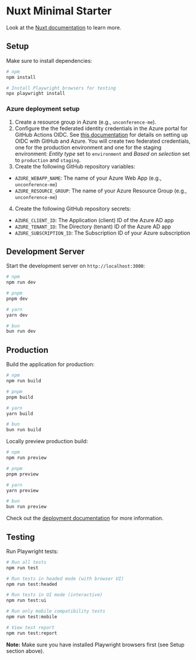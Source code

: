 # Nuxt Minimal Starter

Look at the [Nuxt documentation](https://nuxt.com/docs/getting-started/introduction) to learn more.

## Setup

Make sure to install dependencies:

```bash
# npm
npm install

# Install Playwright browsers for testing
npx playwright install
```

### Azure deployment setup
1. Create a resource group in Azure (e.g., `unconference-me`).
2. Configure the the federated identity credentials in the Azure portal for GitHub Actions OIDC. See [this documentation](https://learn.microsoft.com/en-us/azure/developer/github/connect-from-azure-openid-connect) for details on setting up OIDC with GitHub and Azure. You will create two federated credentials, one for the production environment and one for the staging environment: *Entity type* set to `environment` and *Based on selection* set to `production` and `staging`.
3. Create the following GitHub repository variables:
  - `AZURE_WEBAPP_NAME`: The name of your Azure Web App (e.g., `unconference-me`)
  - `AZURE_RESOURCE_GROUP`: The name of your Azure Resource Group (e.g., `unconference-me`)
4. Create the following GitHub repository secrets:
  - `AZURE_CLIENT_ID`: The Application (client) ID of the Azure AD app
  - `AZURE_TENANT_ID`: The Directory (tenant) ID of the Azure AD app
  - `AZURE_SUBSCRIPTION_ID`: The Subscription ID of your Azure subscription


## Development Server

Start the development server on `http://localhost:3000`:

```bash
# npm
npm run dev

# pnpm
pnpm dev

# yarn
yarn dev

# bun
bun run dev
```

## Production

Build the application for production:

```bash
# npm
npm run build

# pnpm
pnpm build

# yarn
yarn build

# bun
bun run build
```

Locally preview production build:

```bash
# npm
npm run preview

# pnpm
pnpm preview

# yarn
yarn preview

# bun
bun run preview
```

Check out the [deployment documentation](https://nuxt.com/docs/getting-started/deployment) for more information.

## Testing

Run Playwright tests:

```bash
# Run all tests
npm run test

# Run tests in headed mode (with browser UI)
npm run test:headed

# Run tests in UI mode (interactive)
npm run test:ui

# Run only mobile compatibility tests
npm run test:mobile

# View test report
npm run test:report
```

**Note:** Make sure you have installed Playwright browsers first (see Setup section above).

